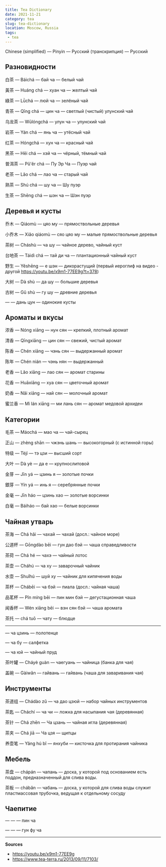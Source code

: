 ```yaml
---
title: Tea Dictionary
date: 2021-11-21
category: tea
slug: tea-dictionary
location: Moscow, Russia
tags:
 - tea
---
```


Chinese (simplified)
&mdash;
Pinyin
&mdash;
Русский (транскрипция)
&mdash;
Русский

## Разновидности

白茶
&mdash;
Báichá
&mdash;
бай ча
&mdash;
белый чай

黃茶
&mdash;
Huáng chá
&mdash;
хуан ча
&mdash;
желтый чай

綠茶
&mdash;
Lǜchá
&mdash;
люй ча
&mdash;
зелёный чай

青茶
&mdash;
Qīng chá
&mdash;
цин ча
&mdash;
светлый (чистый) улунский чай

乌龙茶
&mdash;
Wūlóngchá
&mdash;
улун ча
&mdash;
улунский чай

岩茶
&mdash;
Yán chá
&mdash;
янь ча
&mdash;
утёсный чай

红茶
&mdash;
Hóngchá
&mdash;
хун ча
&mdash;
красный чай

黑茶
&mdash;
Hēi chá
&mdash;
хэй ча
&mdash;
чёрный, тёмный чай

普洱茶
&mdash;
Pǔ'ěr chá
&mdash;
Пу Эр Ча
&mdash;
Пуэр чай

老茶
&mdash;
Lǎo chá
&mdash;
лао ча
&mdash;
старый чай

熟茶
&mdash;
Shú chá
&mdash;
шу ча
&mdash;
Шу пуэр

生茶
&mdash;
Shēng chá
&mdash;
шэн ча
&mdash;
Шэн пуэр

<!-- {{< figure src="/images/lu-yu.jpeg" caption="Лу Юй. Статуя (Хучжоу, Чжэцзян)" >}} -->
<!-- 陆羽像（浙江湖州) -->

## Деревья и кусты

乔木
&mdash;
Qiáomù
&mdash;
цяо му
&mdash;
прямоствольные деревья

小乔木
&mdash;
Xiǎo qiáomù
&mdash;
сяо цяо му
&mdash;
малые прямоствольные деревья

茶树
&mdash;
Cháshù
&mdash;
ча шу
&mdash;
чайное дерево, чайный куст

台地茶
&mdash;
Táidì chá
&mdash;
тай ди ча
&mdash;
плантационный чайный куст

野生
&mdash;
Yěshēng
&mdash;
е шэн
&mdash;
дикорастущий
(первый иероглиф на видео - другой https://youtu.be/x9m1-77EE9g?t=378)

大树
&mdash;
Dà shù
&mdash;
да шу
&mdash;
большие деревья

古树
&mdash;
Gǔ shù
&mdash;
гу шу
&mdash;
древние деревья

&mdash;
&mdash;
дань цун
&mdash;
одинокие кусты

## Ароматы и вкусы

浓香
&mdash;
Nóng xiāng
&mdash;
нун сян
&mdash;
крепкий, плотный аромат

清香
&mdash;
Qīngxiāng
&mdash;
цин сян
&mdash;
свежий, чистый аромат

陈香
&mdash;
Chén xiāng
&mdash;
чэнь сян
&mdash;
выдержанный аромат

陈年
&mdash;
Chén nián
&mdash;
чэнь нян
&mdash;
выдержанный

老香
&mdash;
Lǎo xiāng
&mdash;
лао сян
&mdash;
аромат старины

花香
&mdash;
Huāxiāng
&mdash;
хуа сян
&mdash;
цветочный аромат

奶香
&mdash;
Nǎi xiāng
&mdash;
най сян
&mdash;
молочный аромат

蜜兰香
&mdash;
Mì lán xiāng
&mdash;
ми лань сян
&mdash;
аромат медовой архидеи

## Категории

毛茶
&mdash;
Máochá
&mdash;
мао ча
&mdash;
чай-сырец

正山
&mdash;
zhèng shān
&mdash;
чжэнь шань
&mdash;
высокогорный (с истинной горы)

特级
&mdash;
Tèjí
&mdash;
тэ цзи
&mdash;
высший сорт

大叶
&mdash;
Dà yè
&mdash;
да е
&mdash;
крупнослитовой

金芽
&mdash;
Jīn yá
&mdash;
цзинь я
&mdash;
золотые почки

銀芽
&mdash;
Yín yá
&mdash;
инь я
&mdash;
серебрянные почки

金毫
&mdash;
Jīn háo
&mdash;
цзинь хао
&mdash;
золотые ворсинки

白毫
&mdash;
Báiháo
&mdash;
бай хао
&mdash;
белые ворсинки

## Чайная утварь

茶海
&mdash;
Chá hǎi
&mdash;
чахай
&mdash;
чахай (досл.: чайное море)

公道杯
&mdash;
Gōngdào bēi
&mdash;
гун дао бэй
&mdash;
чаша справедливости

茶荷
&mdash;
Chá hé
&mdash;
чахэ
&mdash;
чайный лотос

茶壶
&mdash;
Cháhú
&mdash;
ча ху
&mdash;
заварочный чайник

水壶
&mdash;
Shuǐhú
&mdash;
шуй ху
&mdash;
чайник для кипячения воды

茶杯
&mdash;
Chábēi
&mdash;
ча бэй
&mdash;
пиала (досл.: чайная чаша)

品茗杯
&mdash;
Pǐn míng bēi
&mdash;
пин мин бэй
&mdash;
дегустационная чаша

闻香杯
&mdash;
Wén xiāng bēi
&mdash;
вэн сян бэй
&mdash;
чаша аромата

茶托
&mdash;
chá tuō
&mdash;
чату
&mdash;
блюдце

---

&mdash;
ча цзинь
&mdash;
полотенце

&mdash;
ча бу
&mdash;
салфетка

&mdash;
ча юй
&mdash;
чайный пруд

茶叶罐
&mdash;
Cháyè guàn
&mdash;
чаегуань
&mdash;
чайница (банка для чая)

盖碗
&mdash;
Gàiwǎn
&mdash;
гайвань
&mdash;
гайвань (чаша для заваривания чая)

## Инструменты

茶道组
&mdash;
Chádào zǔ
&mdash;
ча дао цзюй
&mdash;
набор чайных инструментов

茶匙
&mdash;
Cháchí
&mdash;
ча чи
&mdash;
ложка для насыпания чая (деревянная)

茶针
&mdash;
Chá zhēn
&mdash;
Ча цзань
&mdash;
чайная игла (деревянная)

茶夹
&mdash;
Chá jiā
&mdash;
Ча цзя
&mdash;
щипцы

养壶笔
&mdash;
Yǎng hú bǐ
&mdash;
янхуби
&mdash;
кисточка для протирания чайника

## Мебель

茶盘
&mdash;
chápán
&mdash;
чапань
&mdash;
доска, у которой под основанием есть поддон, предназначенный для слива воды.

茶板
&mdash;
chábǎn
&mdash;
чабань
&mdash;
доска, у которой для слива воды служит пластмассовая трубочка, ведущая к отдельному сосуду

## Чаепитие

&mdash;
&mdash;
&mdash;
пин ча

&mdash;
&mdash;
&mdash;
гун фу ча

---

**Sources**

- https://youtu.be/x9m1-77EE9g
- https://www.tea-terra.ru/2013/09/11/7103/
